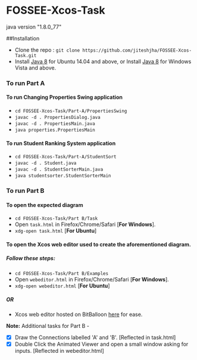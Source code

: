 # FOSSEE-Xcos-Task

java version "1.8.0_77"


##Installation
* Clone the repo : `git clone https://github.com/jiteshjha/FOSSEE-Xcos-Task.git`
* Install [Java 8](http://askubuntu.com/questions/521145/how-to-install-oracle-java-on-ubuntu-14-04) for Ubuntu 14.04 and above, or 
Install [Java 8](https://java.com/en/download/help/windows_manual_download.xml) for Windows Vista and above.

### To run Part A
#### To run Changing Properties Swing application
* `cd FOSSEE-Xcos-Task/Part-A/PropertiesSwing`
* `javac -d . PropertiesDialog.java`
* `javac -d . PropertiesMain.java`
* `java properties.PropertiesMain`

#### To run Student Ranking System application
* `cd FOSSEE-Xcos-Task/Part-A/StudentSort`
* `javac -d . Student.java`
* `javac -d . StudentSorterMain.java`
* `java studentsorter.StudentSorterMain`

### To run Part B

#### To open the expected diagram
* `cd FOSSEE-Xcos-Task/Part B/Task`
* Open `task.html` in Firefox/Chrome/Safari [**For Windows**].
* `xdg-open task.html` [**For Ubuntu**]

#### To open the Xcos web editor used to create the aforementioned diagram.
##### Follow these steps:
* `cd FOSSEE-Xcos-Task/Part B/Examples`
* Open `webeditor.html` in Firefox/Chrome/Safari [**For Windows**].
* `xdg-open webeditor.html` [**For Ubuntu**]

##### OR

* Xcos web editor hosted on BitBalloon [here](https://xcos-web-editor.bitballoon.com) for ease.

**Note:**
Additional tasks for Part B - 
- [X] Draw the Connections labelled 'A' and 'B'. [Reflected in task.html]
- [x] Double Click the Animated Viewer and open a small window asking for inputs. [Reflected in webeditor.html]
